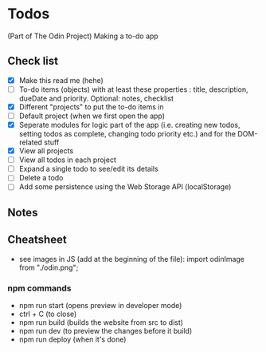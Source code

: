 # Todos
(Part of The Odin Project) Making a to-do app 

## Check list
- [x] Make this read me (hehe)
- [ ] To-do items (objects) with at least these properties : title, description, dueDate and priority. Optional: notes, checklist
- [x] Different "projects" to put the to-do items in
- [ ] Default project (when we first open the app)
- [x] Seperate modules for logic part of the app (i.e. creating new todos, setting todos as complete, changing todo priority etc.) and for the DOM-related stuff
- [x] View all projects
- [ ] View all todos in each project
- [ ] Expand a single todo to see/edit its details
- [ ] Delete a todo
- [ ] Add some persistence using the Web Storage API (localStorage)

## Notes

## Cheatsheet
- see images in JS (add at the beginning of the file): 
    import odinImage from "./odin.png"; 

### npm commands
- npm run start (opens preview in developer mode)
- ctrl + C (to close)
- npm run build (builds the website from src to dist)
- npm run dev (to preview the changes before it build)
- npm run deploy (when it's done)